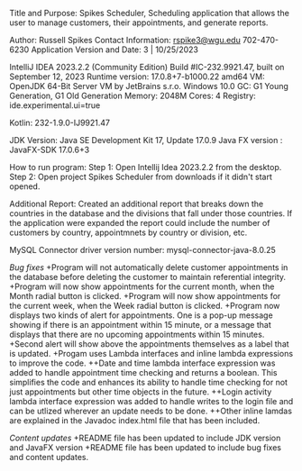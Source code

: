 Title and Purpose: Spikes Scheduler, Scheduling application that allows the user to manage customers, their appointments, and generate reports.

Author: Russell Spikes
Contact Information: rspike3@wgu.edu 702-470-6230
Application Version and Date: 3 | 10/25/2023

IntelliJ IDEA 2023.2.2 (Community Edition)
Build #IC-232.9921.47, built on September 12, 2023
Runtime version: 17.0.8+7-b1000.22 amd64
VM: OpenJDK 64-Bit Server VM by JetBrains s.r.o.
Windows 10.0
GC: G1 Young Generation, G1 Old Generation
Memory: 2048M
Cores: 4
Registry:
    ide.experimental.ui=true


Kotlin: 232-1.9.0-IJ9921.47


JDK Version: Java SE Development Kit 17, Update 17.0.9
Java FX version : JavaFX-SDK 17.0.6+3

How to run program: 
Step 1: Open Intellij Idea 2023.2.2 from the desktop.
Step 2: Open project Spikes Scheduler from downloads if it didn't start opened.

Additional Report: Created an additional report that breaks down the countries in the database and the divisions that fall under those countries.
If the application were expanded the report could include the number of customers by country, appointmnets by country or division, etc.


MySQL Connector driver version number: mysql-connector-java-8.0.25


*Bug fixes*
+Program will not automatically delete customer appointments in the database before deleting the customer to maintain referential integrity.
+Program will now show appointments for the current month, when the Month radial button is clicked.
+Program will now show appointments for the current week, when the Week radial button is clicked.
+Program now displays two kinds of alert for appointments. One is a pop-up message showing if there is an appointment within 15 minute, or a message that displays that there are no upcoming appointments within 15 minutes.
+Second alert will show above the appointments themselves as a label that is updated.
+Progam uses Lambda interfaces and inline lambda expressions to improve the code.
++Date and time lambda interface expression was added to handle appointment time checking and returns a boolean. This simplifies the code and enhances its ability to handle time checking for not just appointments but other time objects in the future.
++Login activity lambda interface expression was added to handle writes to the login file and can be utlized wherever an update needs to be done.
++Other inline lamdas are explained in the Javadoc index.html file that has been included.


*Content updates*
+README file has been updated to include JDK version and JavaFX version 
+README file has been updated to include bug fixes and content updates.

